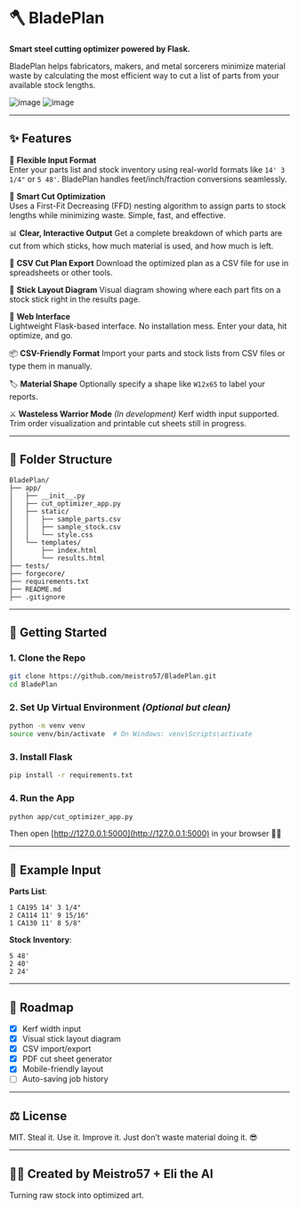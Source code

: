 # 🪓 BladePlan

**Smart steel cutting optimizer powered by Flask.**

BladePlan helps fabricators, makers, and metal sorcerers minimize material waste by calculating the most efficient way to cut a list of parts from your available stock lengths.

![image](https://github.com/user-attachments/assets/8d0e64b4-a4dd-43e5-9ed7-d5e3fcacb378)
![image](https://github.com/user-attachments/assets/7ef730f6-1d69-4c0d-b824-7c6504416ab5)


---

## ✨ Features

🔢 **Flexible Input Format**  
Enter your parts list and stock inventory using real-world formats like `14' 3 1/4"` or `5 48'`. BladePlan handles feet/inch/fraction conversions seamlessly.

🧠 **Smart Cut Optimization**  
Uses a First-Fit Decreasing (FFD) nesting algorithm to assign parts to stock lengths while minimizing waste. Simple, fast, and effective.

📊 **Clear, Interactive Output**
Get a complete breakdown of which parts are cut from which sticks, how much material is used, and how much is left.

📄 **CSV Cut Plan Export**
Download the optimized plan as a CSV file for use in spreadsheets or other tools.

📐 **Stick Layout Diagram**
Visual diagram showing where each part fits on a stock stick right in the results page.

📝 **Web Interface**  
Lightweight Flask-based interface. No installation mess. Enter your data, hit optimize, and go.

📦 **CSV-Friendly Format**
Import your parts and stock lists from CSV files or type them in manually.

🏷️ **Material Shape**
Optionally specify a shape like `W12x65` to label your reports.

⚔️ **Wasteless Warrior Mode** *(In development)*
Kerf width input supported. Trim order visualization and printable cut sheets still in progress.

---

## 📁 Folder Structure
```
BladePlan/
├── app/
│   ├── __init__.py
│   ├── cut_optimizer_app.py
│   ├── static/
│   │   ├── sample_parts.csv
│   │   ├── sample_stock.csv
│   │   └── style.css
│   └── templates/
│       ├── index.html
│       └── results.html
├── tests/
├── forgecore/
├── requirements.txt
├── README.md
├── .gitignore
```

---

## 🚀 Getting Started

### 1. Clone the Repo
```bash
git clone https://github.com/meistro57/BladePlan.git
cd BladePlan
```

### 2. Set Up Virtual Environment *(Optional but clean)*
```bash
python -m venv venv
source venv/bin/activate  # On Windows: venv\Scripts\activate
```

### 3. Install Flask
```bash
pip install -r requirements.txt
```

### 4. Run the App
```bash
python app/cut_optimizer_app.py
```

Then open [http://127.0.0.1:5000](http://127.0.0.1:5000) in your browser 🧠💥

---

## 🧪 Example Input

**Parts List**:
```
1 CA195 14' 3 1/4"
2 CA114 11' 9 15/16"
1 CA130 11' 8 5/8"
```

**Stock Inventory**:
```
5 48'
2 40'
2 24'
```

---

## 🧭 Roadmap
- [x] Kerf width input
- [x] Visual stick layout diagram
- [x] CSV import/export
- [x] PDF cut sheet generator
- [x] Mobile-friendly layout
- [ ] Auto-saving job history

---

## ⚖️ License
MIT. Steal it. Use it. Improve it. Just don’t waste material doing it. 😎

---

## 🧙‍♂️ Created by Meistro57 + Eli the AI
Turning raw stock into optimized art.
